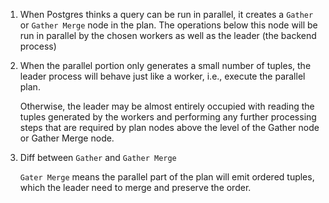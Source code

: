 1. When Postgres thinks a query can be run in parallel, it creates a `Gather` or 
   `Gather Merge` node in the plan.  The operations below this node will be run
   in parallel by the chosen workers as well as the leader (the backend process)

2. When the parallel portion only generates a small number of tuples, the leader
   process will behave just like a worker, i.e., execute the parallel plan.  

   Otherwise, the leader may be almost entirely occupied with reading the tuples 
   generated by the workers and performing any further processing steps that are 
   required by plan nodes above the level of the Gather node or Gather Merge node.

3. Diff between `Gather` and `Gather Merge`

   `Gater Merge` means the parallel part of the plan will emit ordered tuples, which
   the leader need to merge and preserve the order.